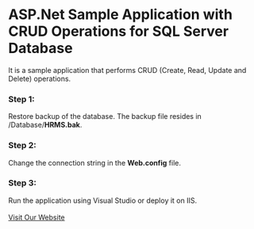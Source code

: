 # ASP.Net Sample Application with CRUD Operations for SQL Server Database
It is a sample application that performs CRUD (Create, Read, Update and Delete) operations.

<h3>Step 1:</h3>
Restore backup of the database. The backup file resides in <root>/Database/<strong>HRMS.bak</strong>.

<h3>Step 2:</h3>
Change the connection string in the <strong>Web.config</strong> file.

<h3>Step 3:</h3>
Run the application using Visual Studio or deploy it on IIS.
<br/><br/>
<a href="https://www.iqbengineering.com/products.html">Visit Our Website</a>
